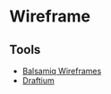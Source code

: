 # Wireframe

## Tools

- [Balsamiq Wireframes](/balsamiq.md)
- [Draftium](https://draftium.com)

<!--
https://moqups.com

Mockplus
Notion
Wondershare Mockitt
Zeplin
-->
